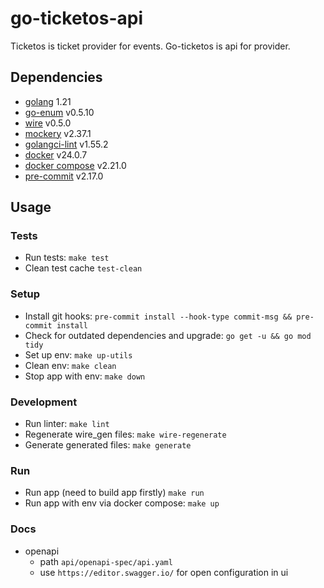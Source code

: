 # go-ticketos-api
Ticketos is ticket provider for events. Go-ticketos is api for provider.

## Dependencies
- [golang](https://go.dev/) 1.21
- [go-enum](https://github.com/abice/go-enum) v0.5.10
- [wire](https://github.com/google/wire) v0.5.0
- [mockery](https://github.com/vektra/mockery) v2.37.1
- [golangci-lint](https://golangci-lint.run/) v1.55.2
- [docker](https://www.docker.com/) v24.0.7
- [docker compose](https://docs.docker.com/compose/) v2.21.0
- [pre-commit](https://pre-commit.com/) v2.17.0

## Usage
### Tests
- Run tests: `make test`
- Clean test cache `test-clean`

### Setup
- Install git hooks: `pre-commit install --hook-type commit-msg && pre-commit install`
- Check for outdated dependencies and upgrade: `go get -u && go mod tidy`
- Set up env: `make up-utils`
- Clean env: `make clean`
- Stop app with env: `make down`

### Development
- Run linter: `make lint`
- Regenerate wire_gen files: `make wire-regenerate`
- Generate generated files: `make generate`

### Run
- Run app (need to build app firstly) `make run`
- Run app with env via docker compose: `make up`

### Docs 
- openapi
  - path `api/openapi-spec/api.yaml`
  - use `https://editor.swagger.io/` for open configuration in ui